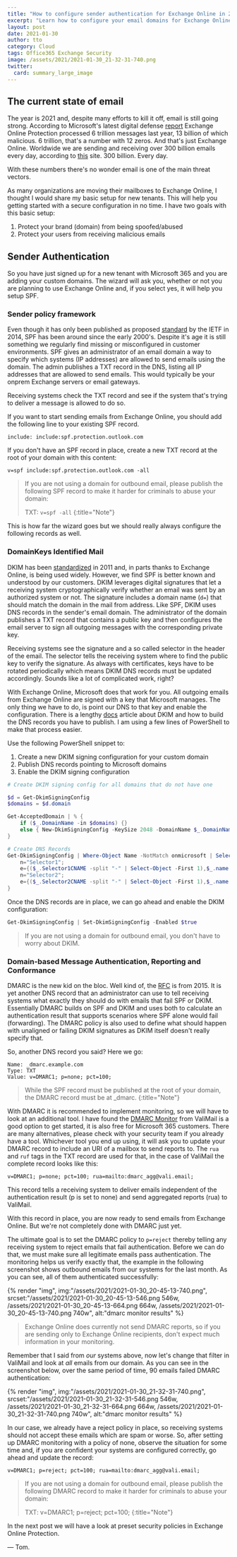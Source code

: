 ```yaml
---
title: "How to configure sender authentication for Exchange Online in 2021"
excerpt: "Learn how to configure your email domains for Exchange Online"
layout: post
date: 2021-01-30
author: tto
category: Cloud
tags: Office365 Exchange Security
image: /assets/2021/2021-01-30_21-32-31-740.png
twitter: 
  card: summary_large_image
---
```


## The current state of email

The year is 2021 and, despite many efforts to kill it off, email is still going strong. According to Microsoft's latest digital defense [report](https://www.microsoft.com/en-us/security/business/security-intelligence-report) Exchange Online Protection processed 6 trillion messages last year, 13 billion of which malicious. 6 trillion, that's a number with 12 zeros. And that's just Exchange Online. Worldwide we are sending and receiving over 300 billion emails every day, according to [this](https://www.statista.com/statistics/456500/daily-number-of-e-mails-worldwide/) site. 300 billion. Every day.

With these numbers there's no wonder email is one of the main threat vectors.

As many organizations are moving their mailboxes to Exchange Online, I thought I would share my basic setup for new tenants. This will help you getting started with a secure configuration in no time. I have two goals with this basic setup:

1. Protect your brand (domain) from being spoofed/abused
2. Protect your users from receiving malicious emails

## Sender Authentication

So you have just signed up for a new tenant with Microsoft 365 and you are adding your custom domains. The wizard will ask you, whether or not you are planning to use Exchange Online and, if you select yes, it will help you setup SPF.

### Sender policy framework

Even though it has only been published as proposed [standard](https://tools.ietf.org/html/rfc7208) by the IETF in 2014, SPF has been around since the early 2000's. Despite it's age it is still something we regularly find missing or misconfigured in customer environments. SPF gives an administrator of an email domain a way to specify which systems (IP addresses) are allowed to send emails using the domain. The admin publishes a TXT record in the DNS, listing all IP addresses that are allowed to send emails. This would typically be your onprem Exchange servers or email gateways.

Receiving systems check the TXT record and see if the system that's trying to deliver a message is allowed to do so.

If you want to start sending emails from Exchange Online, you should add the following line to your existing SPF record.

```
include: include:spf.protection.outlook.com
```

If you don't have an SPF record in place, create a new TXT record at the root of your domain with this content:

```
v=spf include:spf.protection.outlook.com -all
```

> If you are not using a domain for outbound email, please publish the following SPF record to make it harder for criminals to abuse your domain:
> 
> TXT: `v=spf -all`
{:title="Note"}

This is how far the wizard goes but we should really always configure the following records as well.

### DomainKeys Identified Mail

DKIM has been [standardized](https://tools.ietf.org/html/rfc6376) in 2011 and, in parts thanks to Exchange Online, is being used widely. However, we find SPF is better known and understood by our customers. DKIM leverages digital signatures that let a receiving system cryptographically verify whether an email was sent by an authorized system or not. The signature includes a domain name (`d=`) that should match the domain in the mail from address. Like SPF, DKIM uses DNS records in the sender's email domain. The administrator of the domain publishes a TXT record that contains a public key and then configures the email server to sign all outgoing messages with the corresponding private key.

Receiving systems see the signature and a so called selector in the header of the email. The selector tells the receiving system where to find the public key to verify the signature. As always with certificates, keys have to be rotated periodically which means DKIM DNS records must be updated accordingly. Sounds like a lot of complicated work, right?

With Exchange Online, Microsoft does that work for you. All outgoing emails from Exchange Online are signed with a key that Microsoft manages. The only thing we have to do, is point our DNS to that key and enable the configuration. There is a lengthy [docs](https://docs.microsoft.com/en-us/microsoft-365/security/office-365-security/use-dkim-to-validate-outbound-email?view=o365-worldwide) article about DKIM and how to build the DNS records you have to publish. I am using a few lines of PowerShell to make that process easier. 

Use the following PowerShell snippet to:

1. Create a new DKIM signing configuration for your custom domain
2. Publish DNS records pointing to Microsoft domains
3. Enable the DKIM signing configuration

```powershell
# Create DKIM signing config for all domains that do not have one

$d = Get-DkimSigningConfig
$domains = $d.domain

Get-AcceptedDomain | % {​​​​​​ 
    if ($_.DomainName -in $domains) {​​​​​​}​​​​​​ 
    else {​​​​​​ New-DkimSigningConfig -KeySize 2048 -DomainName $_.DomainName -Enabled $false}​​​​​​ 
}​​​​​

# Create DNS Records
Get-DkimSigningConfig | Where-Object Name -NotMatch onmicrosoft | Select-Object Name,*cname*,@{
    n="Selector1";
    e={($_.Selector1CNAME -split "-" | Select-Object -First 1),$_.name -join "._domainkey."}},@{  
    n="Selector2";
    e={($_.Selector2CNAME -split "-" | Select-Object -First 1),$_.name -join "._domainkey."}
} 
```

Once the DNS records are in place, we can go ahead and enable the DKIM configuration:

```powershell
Get-DkimSigningConfig | Set-DkimSigningConfig -Enabled $true
```

> If you are not using a domain for outbound email, you don't have to worry about DKIM.

### Domain-based Message Authentication, Reporting and Conformance

DMARC is the new kid on the bloc. Well kind of, the [RFC](https://tools.ietf.org/html/rfc7489) is from 2015. It is yet another DNS record that an administrator can use to tell receiving systems what exactly they should do with emails that fail SPF or DKIM. Essentially DMARC builds on SPF and DKIM and uses both to calculate an authentication result that supports scenarios where SPF alone would fail (forwarding). The DMARC policy is also used to define what should happen with unaligned or failing DKIM signatures as DKIM itself doesn't really specify that.

So, another DNS record you said? Here we go:

```
Name: _dmarc.example.com
Type: TXT
Value: v=DMARC1; p=none; pct=100;
```

> While the SPF record must be published at the root of your domain, the DMARC record must be at _dmarc.
{:title="Note"}

With DMARC it is recommended to implement monitoring, so we will have to look at an additional tool. I have found the [DMARC Monitor](https://go.valimail.com/microsoft.html) from ValiMail is a good option to get started, it is also free for Microsoft 365 customers. There are many alternatives, please check with your security team if you already have a tool. Whichever tool you end up using, it will ask you to update your DMARC record to include an URI of a mailbox to send reports to. The `rua` and `ruf` tags in the TXT record are used for that, in the case of ValiMail the complete record looks like this: 

```
v=DMARC1; p=none; pct=100; rua=mailto:dmarc_agg@vali.email;
```

This record tells a receiving system to deliver emails independent of the authentication result (p is set to none) and send aggregated reports (rua) to ValiMail. 

With this record in place, you are now ready to send emails from Exchange Online. But we're not completely done with DMARC just yet.

The ultimate goal is to set the DMARC policy to `p=reject` thereby telling any receiving system to reject emails that fail authentication. Before we can do that, we must make sure all legitimate emails pass authentication. The monitoring helps us verify exactly that, the example in the following screenshot shows outbound emails from our systems for the last month. As you can see, all of them authenticated successfully:

{% render "img", img:"/assets/2021/2021-01-30_20-45-13-740.png", srcset:"/assets/2021/2021-01-30_20-45-13-546.png 546w, /assets/2021/2021-01-30_20-45-13-664.png 664w, /assets/2021/2021-01-30_20-45-13-740.png 740w", alt:"dmarc monitor results" %}

> Exchange Online does currently not send DMARC reports, so if you are sending only to Exchange Online recipients, don't expect much information in your monitoring.

Remember that I said from *our* systems above, now let's change that filter in ValiMail and look at *all* emails from our domain. As you can see in the screenshot below, over the same period of time, 90 emails failed DMARC authentication:

{% render "img", img:"/assets/2021/2021-01-30_21-32-31-740.png", srcset:"/assets/2021/2021-01-30_21-32-31-546.png 546w, /assets/2021/2021-01-30_21-32-31-664.png 664w, /assets/2021/2021-01-30_21-32-31-740.png 740w", alt:"dmarc monitor results" %}

In our case, we already have a reject policy in place, so receiving systems should not accept these emails which are spam or worse. So, after setting up DMARC monitoring with a policy of none, observe the situation for some time and, if you are confident your systems are configured correctly, go ahead and update the record:

```
v=DMARC1; p=reject; pct=100; rua=mailto:dmarc_agg@vali.email;
```

> If you are not using a domain for outbound email, please publish the following DMARC record to make it harder for criminals to abuse your domain:
> 
> TXT: v=DMARC1; p=reject; pct=100;
{:title="Note"}

In the next post we will have a look at preset security policies in Exchange Online Protection.

&mdash; Tom.